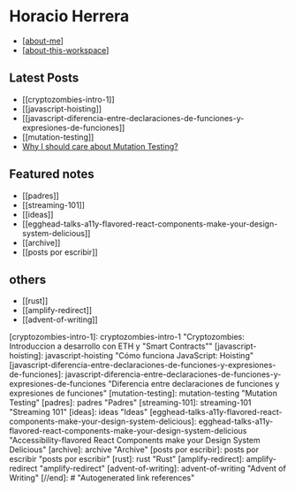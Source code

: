 # Horacio Herrera

- [[about-me]]
- [[about-this-workspace]]

## Latest Posts

- [[cryptozombies-intro-1]]
- [[javascript-hoisting]]
- [[javascript-diferencia-entre-declaraciones-de-funciones-y-expresiones-de-funciones]]
- [[mutation-testing]]
- [Why I should care about Mutation Testing?](https://dev.to/horacioh/why-i-should-care-about-mutation-testing-4i92)

## Featured notes

- [[padres]]
- [[streaming-101]]
- [[ideas]]
- [[egghead-talks-a11y-flavored-react-components-make-your-design-system-delicious]]
- [[archive]]
- [[posts por escribir]]

## others

- [[rust]]
- [[amplify-redirect]]
- [[advent-of-writing]]

[//begin]: # "Autogenerated link references for markdown compatibility"
[about-me]: about-me "About Me"
[about-this-workspace]: about-this-workspace "About this workspace"
[cryptozombies-intro-1]: cryptozombies-intro-1 "Cryptozombies: Introduccion a desarrollo con ETH y "Smart Contracts""
[javascript-hoisting]: javascript-hoisting "Cómo funciona JavaScript: Hoisting"
[javascript-diferencia-entre-declaraciones-de-funciones-y-expresiones-de-funciones]: javascript-diferencia-entre-declaraciones-de-funciones-y-expresiones-de-funciones "Diferencia entre declaraciones de funciones y expresiones de funciones"
[mutation-testing]: mutation-testing "Mutation Testing"
[padres]: padres "Padres"
[streaming-101]: streaming-101 "Streaming 101"
[ideas]: ideas "Ideas"
[egghead-talks-a11y-flavored-react-components-make-your-design-system-delicious]: egghead-talks-a11y-flavored-react-components-make-your-design-system-delicious "Accessibility-flavored React Components make your Design System Delicious"
[archive]: archive "Archive"
[posts por escribir]: posts por escribir "posts por escribir"
[rust]: rust "Rust"
[amplify-redirect]: amplify-redirect "amplify-redirect"
[advent-of-writing]: advent-of-writing "Advent of Writing"
[//end]: # "Autogenerated link references"

